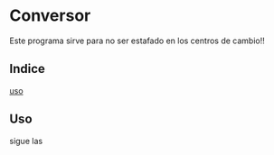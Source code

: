 # Conversor

Este programa sirve para no ser estafado en los centros de cambio!!

## Indice
[uso](#uso)
## Uso
sigue las
